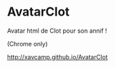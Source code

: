 AvatarClot
==========

Avatar html de Clot pour son annif !

(Chrome only)

http://xavcamp.github.io/AvatarClot
